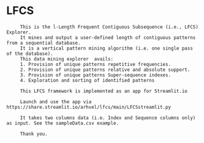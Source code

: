 # LFCS
         This is the l-Length Frequent Contiguous Subsequence (i.e., LFCS) Explorer.          
         It mines and output a user-defined length of contiguous patterns from a sequential database.          
         It is a vertical pattern mining algorithm (i.e. one single pass of the database).
         This data mining explorer  avails:          
         1. Provision of unique patterns repetitive frequencies.          
         2. Provision of unique patterns relative and absolute support.          
         3. Provision of unique patterns Super-sequence indexes.          
         4. Exploration and sorting of identified patterns
         
         This LFCS framework is implemented as an app for Streamlit.io
         
         Launch and use the app via https://share.streamlit.io/arhvel/lfcs/main/LFCSstreamlit.py
         
         It takes two columns data (i.e. Index and Sequence columns only) as input. See the sampleData.csv example.
         
         Thank you.
